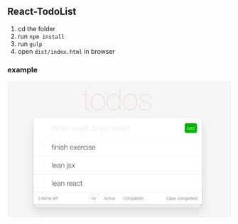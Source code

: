 ## React-TodoList

1. cd the folder
2. run `npm install`
3. run `gulp`
4. open `dist/index.html` in browser

### example

![screenshot](https://raw.githubusercontent.com/bluedazzle/React-TodoList/master/example.png)